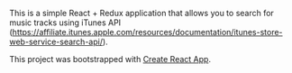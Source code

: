 This is a simple React + Redux application that allows you to search for music tracks using iTunes API (https://affiliate.itunes.apple.com/resources/documentation/itunes-store-web-service-search-api/).

This project was bootstrapped with [Create React App](https://github.com/facebookincubator/create-react-app).

